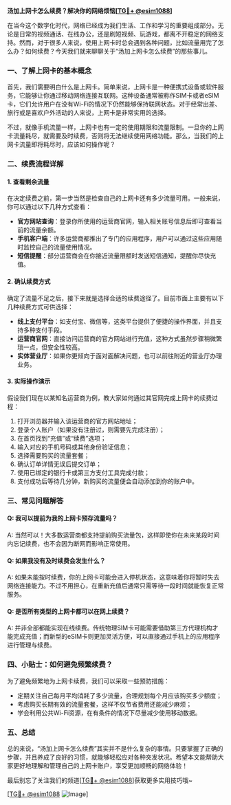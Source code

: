 **汤加上网卡怎么续费？解决你的网络烦恼[[TG💪+ @esim1088](https://t.me/s/esim1088)]**

在当今这个数字化时代，网络已经成为我们生活、工作和学习的重要组成部分。无论是日常的视频通话、在线办公，还是刷短视频、玩游戏，都离不开稳定的网络支持。然而，对于很多人来说，使用上网卡时总会遇到各种问题，比如流量用完了怎么办？如何续费？今天我们就来聊聊关于“汤加上网卡怎么续费”的那些事儿。

### 一、了解上网卡的基本概念

首先，我们需要明白什么是上网卡。简单来说，上网卡是一种便携式设备或软件服务，它能够让你通过移动网络连接互联网。这种设备通常被称作SIM卡或者eSIM卡，它们允许用户在没有Wi-Fi的情况下仍然能够保持联网状态。对于经常出差、旅行或是喜欢户外活动的人来说，上网卡是非常实用的选择。

不过，就像手机流量一样，上网卡也有一定的使用期限和流量限制。一旦你的上网卡流量耗尽，就需要及时续费，否则将无法继续使用网络功能。那么，当我们的上网卡流量即将耗尽时，应该如何操作呢？

### 二、续费流程详解

#### 1. 查看剩余流量

在决定续费之前，第一步当然是检查自己的上网卡还有多少流量可用。一般来说，你可以通过以下几种方式查看：

- **官方网站查询**：登录你所使用的运营商官网，输入相关账号信息后即可查看当前的流量余额。
- **手机客户端**：许多运营商都推出了专门的应用程序，用户可以通过这些应用随时监控自己的流量使用情况。
- **短信提醒**：部分运营商会在你接近流量限额时发送短信通知，提醒你尽快充值。

#### 2. 确认续费方式

确定了流量不足之后，接下来就是选择合适的续费途径了。目前市面上主要有以下几种续费方式可供选择：

- **线上支付平台**：如支付宝、微信等，这类平台提供了便捷的操作界面，并且支持多种支付手段。
- **运营商官网**：直接访问运营商的官方网站进行充值，这种方式虽然步骤稍微繁琐一点，但安全性较高。
- **实体营业厅**：如果你更倾向于面对面解决问题，也可以前往附近的营业厅办理业务。

#### 3. 实际操作演示

假设我们现在以某知名运营商为例，教大家如何通过其官网完成上网卡的续费过程：

1. 打开浏览器并输入该运营商的官方网站地址；
2. 登录个人账户（如果没有注册过，则需要先完成注册）；
3. 在首页找到“充值”或“续费”选项；
4. 输入对应的手机号码或其他身份验证信息；
5. 选择需要购买的流量套餐；
6. 确认订单详情无误后提交订单；
7. 使用已绑定的银行卡或第三方支付工具完成付款；
8. 支付成功后等待几分钟，新购买的流量便会自动添加到你的账户中。

### 三、常见问题解答

#### Q: 我可以提前为我的上网卡预存流量吗？
A: 当然可以！大多数运营商都支持提前购买流量包，这样即使你在未来某段时间内忘记续费，也不会因为断网而影响正常使用。

#### Q: 如果我没有及时续费会发生什么？
A: 如果未能按时续费，你的上网卡可能会进入停机状态，这意味着你将暂时失去网络连接能力。不过不用担心，在重新充值后通常只需等待一段时间就能恢复正常服务。

#### Q: 是否所有类型的上网卡都可以在网上续费？
A: 并非全部都能实现在线续费。传统物理SIM卡可能需要借助第三方代理机构才能完成充值；而新型的eSIM卡则更加灵活方便，可以直接通过手机上的应用程序进行管理与续费。

### 四、小贴士：如何避免频繁续费？

为了避免频繁地为上网卡续费，我们可以采取一些预防措施：

- 定期关注自己每月平均消耗了多少流量，合理规划每个月应该购买多少额度；
- 考虑购买长期有效的流量套餐，这样不仅节省费用还能减少麻烦；
- 学会利用公共Wi-Fi资源，在有条件的情况下尽量减少使用移动数据。

### 五、总结

总的来说，“汤加上网卡怎么续费”其实并不是什么复杂的事情。只要掌握了正确的步骤，并且养成了良好的习惯，就能够轻松应对各种突发状况。希望本文能帮助大家更好地理解和管理自己的上网卡账户，享受更加顺畅的网络体验！

最后别忘了关注我们的频道[[TG💪+ @esim1088](https://t.me/s/esim1088)]获取更多实用技巧哦~ 

[[TG💪+ @esim1088](https://t.me/s/esim1088) ![Image](https://i.postimg.cc/4NQfJmqS/Snipaste-2025-05-13-00-14-12.png)]